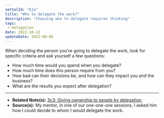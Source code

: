 ```yaml
---
zettelId: "61a"
title: "Who to delegate the work?"
description: "Choosing who to delegate requires thinking"
tags:
 - delegation
date: 2022-10-12
updateDate: 2023-08-08
---
```


When deciding the person you're going to delegate the work, look for specific criteria and ask yourself a few questions:

- How much time would you spend when you delegate?
- How much time does this person require from you?
- How bad can their decisions be, and how can they impact you and the business?
- What are the results you expect after delegation?

---

- **Related Note(s):** [3c3: Giving ownership to people by delegation](/notes/3c3/);
- **Source(s):** My mentor, in one of our one-one-one sessions, I asked him how I could decide to whom I would delegate the work.
